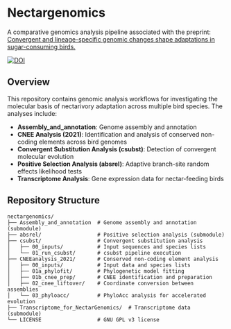 # Nectargenomics

A comparative genomics analysis pipeline associated with the preprint: [Convergent and lineage-specific genomic changes shape adaptations in sugar-consuming birds.](https://www.biorxiv.org/content/10.1101/2024.08.30.610474v1)

[![DOI](https://zenodo.org/badge/260459714.svg)](https://doi.org/10.5281/zenodo.17403724)

## Overview

This repository contains genomic analysis workflows for investigating the molecular basis of nectarivory adaptation across multiple bird species. The analyses include:

- **Assembly_and_annotation**: Genome assembly and annotation
- **CNEE Analysis (2021)**: Identification and analysis of conserved non-coding elements across bird genomes
- **Convergent Substitution Analysis (csubst)**: Detection of convergent molecular evolution
- **Positive Selection Analysis (absrel)**: Adaptive branch-site random effects likelihood tests
- **Transcriptome Analysis**: Gene expression data for nectar-feeding birds

## Repository Structure

```
nectargenomics/
├── Assembly_and_annotation  # Genome assembly and annotation (submodule)
├── absrel/                  # Positive selection analysis (submodule)
├── csubst/                  # Convergent substitution analysis
│   ├── 00_inputs/           # Input sequences and species lists
│   └── 01_run_csubst/       # csubst pipeline execution
├── CNEEanalysis_2021/       # Conserved non-coding element analysis
│   ├── 00_inputs/           # Input data and species lists
│   ├── 01a_phylofit/        # Phylogenetic model fitting
│   ├── 01b_cnee_prep/       # CNEE identification and preparation
│   ├── 02_cnee_liftover/    # Coordinate conversion between assemblies
│   └── 03_phyloacc/         # PhyloAcc analysis for accelerated evolution
├── Transcriptome_for_NectarGenomics/  # Transcriptome data (submodule)
└── LICENSE                  # GNU GPL v3 license
```
